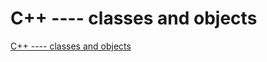 # C++ ---- classes and objects
[C++ ---- classes and objects](https://aiwithcloud.com/2022/09/19/c______classes_and_objects/)